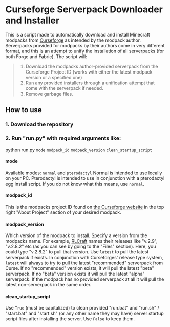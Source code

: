 # Curseforge Serverpack Downloader and Installer

This is a script made to automatically download and install Minecraft modpacks from 
<a href="https://curseforge.com" target="_blank">Curseforge</a> as intended by the modpack author. Serverpacks provided for modpacks by their authors come in very different format, and this is an attempt to unify the installation of all serverpacks (for both Forge and Fabric).
The script will:
> 1. Download the modpacks author-provided serverpack from the Curseforge Project ID (works with either the latest modpack version or a specified one)
> 2. Run any provided installers through a unification attempt that come with the serverpack if needed.
> 3. Remove garbage files.

## How to use
### 1. Download the repository
### 2. Run "run.py" with required arguments like:
python run.py ```mode``` ```modpack_id``` ```modpack_version``` ```clean_startup_script```
#### mode
Available modes: ```normal``` and ```pterodactyl```
Normal is intended to use locally on your PC. Pterodactyl is intended to use in conjunction with a pterodactyl egg install script. If you do not know what this means, use ```normal```.
#### modpack_id
This is the modpacks project ID found on <a href="https://www.curseforge.com/minecraft/modpacks">the Curseforge website</a> in the top right "About Project" section of your desired modpack.
#### modpack_version
Which version of the modpack to install. Specify a version from the modpacks name. For example, <a href="https://www.curseforge.com/minecraft/modpacks/rlcraft">RLCraft</a> names their releases like "v.2.9", "v.2.8.2" etc (as you can see by going to the "Files" section). Here, you could type "v.2.8.2" to pull that version. Use ```latest``` to pull the latest serverpack if exists. In conjunction with Curseforges' release type system, ```latest``` will always to try to pull the latest "recommended" serverpack from Curse. If no "recommended" version exists, it will pull the latest "beta" serverpack. If no "beta" version exists it will pull the latest "alpha" serverpack. If the modpack has no provided serverpack at all it will pull the latest non-serverpack in the same order.
#### clean_startup_script
Use ```True``` (must be capitalized) to clean provided "run.bat" and "run.sh" / "start.bat" and "start.sh" (or any other name they may have) server startup script files after installing the server. Use ```False``` to keep them.